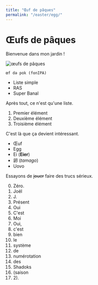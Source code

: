 ```yaml
---
title: "Œuf de pâques"
permalink: "/easter/egg/"
---
```


# Œufs de pâques

Bienvenue dans mon jardin !

![œufs de pâques](https://babylas25.mondoblog.org/files/2013/03/oeufs_ukrainiens.jpg)

``` text
œf də pɑk (fonIPA)
```

- Liste simple
- RAS
- Super Banal

Après tout, ce n'est qu'une liste.

1. Premier élément
2. Deuxième élément
3. Troisième élément

<span class="oeuf_jojo">

C'est là que ça devient intéressant.

- Œuf
- Egg
- Ei (**Eier**)
- 卵 (*tamago*)
- Uovo

Essayons de ~~jouer~~ faire des trucs sérieux.

0. Zéro.
1. Joël
2. J.
3. Présent
4. Oui
5. C'est
6. Moi
7. Oui,
8. c'est
9. bien
10. le
11. système
12. de
13. numérotation
14. des
15. Shadoks
16. (saison
17. 2).

</span>

